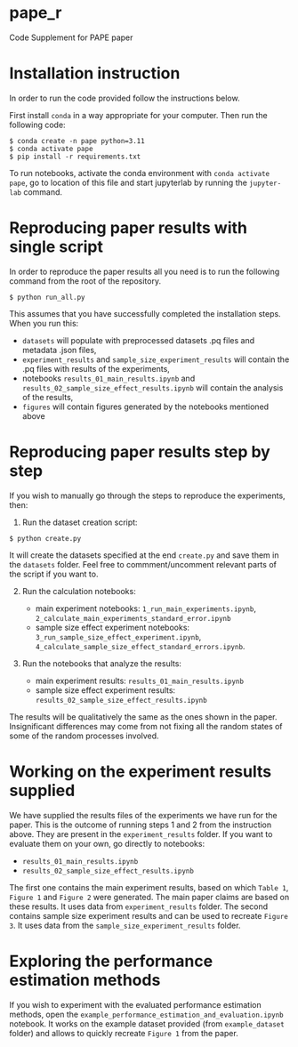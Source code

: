 # pape_r
Code Supplement for PAPE paper

# Installation instruction

In order to run the code provided follow the instructions below.

First install `conda` in a way appropriate for your computer. Then run the following code:

```
$ conda create -n pape python=3.11
$ conda activate pape
$ pip install -r requirements.txt
```

To run notebooks, activate the conda environment with `conda activate pape`, go to location of this file and start jupyterlab by running the
`jupyter-lab` command.

# Reproducing paper results with single script

In order to reproduce the paper results all you need is to run the following command from the root of the repository.

```
$ python run_all.py
```
This assumes that you have successfully completed the installation steps. When you run this:
* `datasets` will populate with preprocessed datasets .pq files and metadata .json files,
* `experiment_results` and `sample_size_experiment_results` will contain the .pq files with results of the experiments,
* notebooks `results_01_main_results.ipynb` and `results_02_sample_size_effect_results.ipynb` will contain the analysis of the results,
* `figures` will contain figures generated by the notebooks mentioned above
	

# Reproducing paper results step by step

If you wish to manually go through the steps to reproduce the experiments, then:

1. Run the dataset creation script:
```
$ python create.py
```
It will create the datasets specified at the end `create.py` and save them in the `datasets` folder.
Feel free to commment/uncomment relevant parts of the script if you want to.

2. Run the calculation notebooks:
	* main experiment notebooks: `1_run_main_experiments.ipynb`, `2_calculate_main_experiments_standard_error.ipynb`
	* sample size effect experiment notebooks: `3_run_sample_size_effect_experiment.ipynb`, `4_calculate_sample_size_effect_standard_errors.ipynb`.

3. Run the notebooks that analyze the results:
	* main experiment results: `results_01_main_results.ipynb`
	* sample size effect experiment results: `results_02_sample_size_effect_results.ipynb` 

The results will be qualitatively the same as the ones shown in the paper. 
Insignificant differences may come from not fixing all the random states of some of the random processes involved.

# Working on the experiment results supplied

We have supplied the results files of the experiments we have run for the paper. This is the outcome of running steps 1 and 2 from the instruction above.
They are present in the `experiment_results` folder. If you want to evaluate them on your own, go directly to notebooks:

- `results_01_main_results.ipynb`
- `results_02_sample_size_effect_results.ipynb`

The first one contains the main experiment results, based on which `Table 1`, `Figure 1` and `Figure 2` were generated. 
The main paper claims are based on these results. It uses data from `experiment_results` folder.
The second contains sample size experiment results and can be used to recreate `Figure 3`. It uses data from the `sample_size_experiment_results` folder.

# Exploring the performance estimation methods

If you wish to experiment with the evaluated performance estimation methods, open the `example_performance_estimation_and_evaluation.ipynb` notebook. 
It works on the example dataset provided (from `example_dataset` folder) and allows to quickly recreate `Figure 1` from the paper.
